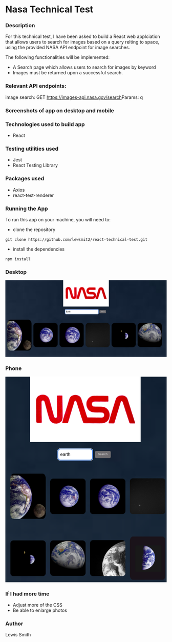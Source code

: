# Nasa Technical Test

### Description

For this technical test, I have been asked to build a React web applciation that allows users to search for images based on a query relting to space, using the provided NASA API endpoint for image searches.

The following functionalities will be implemented:

- A Search page which allows users to search for images by keyword
- Images must be returned upon a successful search.

### Relevant API endpoints:

image search:
GET https://images-api.nasa.gov/search ​Params: ​​q

### Screenshots of app on desktop and mobile

### Technologies used to build app

- React

### Testing utilities used

- Jest
- React Testing Library

### Packages used

- Axios
- react-test-renderer

### Running the App

To run this app on your machine, you will need to:


- clone the repository

```
git clone https://github.com/lewsmit2/react-technical-test.git
```

- install the dependencies

```
npm install
```

### Desktop

![Desktop Screenshot](./public/desktop-screenshot.png)

### Phone

![Phone Screenshot](./public/phone-screenshot.png)


### If I had more time

- Adjust more of the CSS
- Be able to enlarge photos

### Author

Lewis Smith
